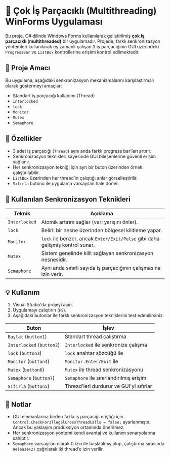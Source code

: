 # 🧵 Çok İş Parçacıklı (Multithreading) WinForms Uygulaması

Bu proje, C# dilinde Windows Forms kullanılarak geliştirilmiş **çok iş parçacıklı (multithreaded)** bir uygulamadır. Projede, farklı senkronizasyon yöntemleri kullanılarak eş zamanlı çalışan 3 iş parçacığının GUI üzerindeki `ProgressBar` ve `ListBox` kontrollerine erişimi kontrol edilmektedir.

## 🎯 Proje Amacı

Bu uygulama, aşağıdaki senkronizasyon mekanizmalarını karşılaştırmalı olarak göstermeyi amaçlar:

- Standart iş parçacığı kullanımı (Thread)
- `Interlocked`
- `lock` 
- `Monitor`
- `Mutex`
- `Semaphore`

## 🧩 Özellikler

- 3 adet iş parçacığı (`Thread`) aynı anda farklı progress bar'ları artırır.
- Senkronizasyon teknikleri sayesinde GUI bileşenlerine güvenli erişim sağlanır.
- Her senkronizasyon tekniği için ayrı bir buton üzerinden örnek çalıştırılabilir.
- `ListBox` üzerinden her thread’in çalıştığı anlar görselleştirilir.
- `Sıfırla` butonu ile uygulama varsayılan hale döner.

## 🧪 Kullanılan Senkronizasyon Teknikleri

| Teknik       | Açıklama |
|--------------|----------|
| `Interlocked` | Atomik artırım sağlar (veri yarışını önler). |
| `lock`        | Belirli bir nesne üzerinden bölgesel kilitleme yapar. |
| `Monitor`     | `lock` ile benzer, ancak `Enter/Exit/Pulse` gibi daha gelişmiş kontrol sunar. |
| `Mutex`       | Sistem genelinde kilit sağlayan senkronizasyon nesnesidir. |
| `Semaphore`   | Aynı anda sınırlı sayıda iş parçacığının çalışmasına izin verir. |

## 💡 Kullanım

1. Visual Studio'da projeyi açın.
2. Uygulamayı çalıştırın (`F5`).
3. Aşağıdaki butonlar ile farklı senkronizasyon tekniklerini test edebilirsiniz:

| Buton         | İşlev |
|---------------|-------|
| `Başlat` (`button1`) | Standart thread çalıştırma |
| `Interlocked` (`button2`) | `Interlocked` ile senkronize çalışma |
| `lock` (`button3`) | `lock` anahtar sözcüğü ile |
| `Monitor` (`button4`) | `Monitor.Enter/Exit` ile |
| `Mutex` (`button6`) | `Mutex` ile thread senkronizasyonu |
| `Semaphore` (`button7`) | `Semaphore` ile sınırlandırılmış erişim |
| `Sıfırla` (`button5`) | Thread'leri durdurur ve GUI'yi sıfırlar |

## 🛑 Notlar

- GUI elemanlarına birden fazla iş parçacığı eriştiği için `Control.CheckForIllegalCrossThreadCalls = false;` ayarlanmıştır. Ancak bu yaklaşım prodüksiyon ortamında önerilmez.
- Her senkronizasyon yöntemi kendi avantaj ve kullanım senaryolarına sahiptir.
- `Semaphore` varsayılan olarak 0 izin ile başlatılmış olup, çalıştırma sırasında `Release(2)` çağrılarak iki thread’e izin verilir.

